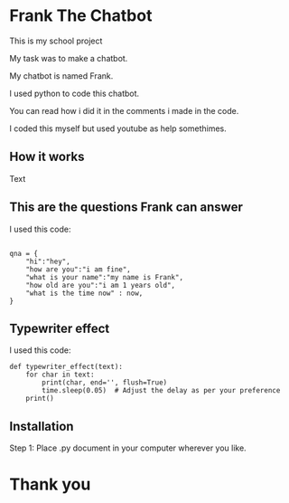 # Frank The Chatbot

This is my school project

My task was to make a chatbot.

My chatbot is named Frank.

I used python to code this chatbot.

You can read how i did it in the comments i made in the code.

I coded this myself but used youtube as help somethimes.

## How it works

Text

## This are the questions Frank can answer

I used this code: 
```

qna = {
    "hi":"hey",
    "how are you":"i am fine",
    "what is your name":"my name is Frank",
    "how old are you":"i am 1 years old",
    "what is the time now" : now,
}
```
## Typewriter effect

I used this code: 

```
def typewriter_effect(text):
    for char in text:
        print(char, end='', flush=True)
        time.sleep(0.05)  # Adjust the delay as per your preference
    print()
```

## Installation

Step 1: Place .py document in your computer wherever you like.

# Thank you
